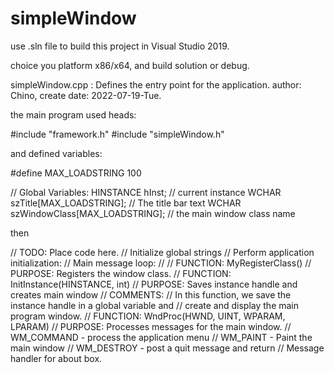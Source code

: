 # simpleWindow

use .sln file to build this project in Visual Studio 2019.

choice you platform x86/x64, and build solution or debug. 

 simpleWindow.cpp : Defines the entry point for the application.
 author: Chino, create date: 2022-07-19-Tue.

the main program used heads:

#include "framework.h"
#include "simpleWindow.h"

and defined variables:

#define MAX_LOADSTRING 100

// Global Variables:
HINSTANCE hInst;                                // current instance
WCHAR szTitle[MAX_LOADSTRING];                  // The title bar text
WCHAR szWindowClass[MAX_LOADSTRING];            // the main window class name

then 

// TODO: Place code here.
    // Initialize global strings
    // Perform application initialization:
    // Main message loop:
//
//  FUNCTION: MyRegisterClass()
//  PURPOSE: Registers the window class.
//   FUNCTION: InitInstance(HINSTANCE, int)
//   PURPOSE: Saves instance handle and creates main window
//   COMMENTS:
//        In this function, we save the instance handle in a global variable and
//        create and display the main program window.
//  FUNCTION: WndProc(HWND, UINT, WPARAM, LPARAM)
//  PURPOSE: Processes messages for the main window.
//  WM_COMMAND  - process the application menu
//  WM_PAINT    - Paint the main window
//  WM_DESTROY  - post a quit message and return
// Message handler for about box.
